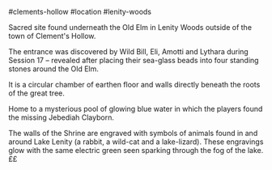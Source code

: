 #clements-hollow #location #lenity-woods 

Sacred site found underneath the Old Elm in Lenity Woods outside of the town of Clement's Hollow.

The entrance was discovered by Wild Bill, Eli, Amotti and Lythara during Session 17 – revealed after placing their sea-glass beads into four standing stones around the Old Elm.

It is a circular chamber of earthen floor and walls directly beneath the roots of the great tree.

Home to a mysterious pool of glowing blue water in which the players found the missing Jebediah Clayborn.

The walls of the Shrine are engraved with symbols of animals found in and around Lake Lenity (a rabbit, a wild-cat and a lake-lizard). These engravings glow with the same electric green seen sparking through the fog of the lake.££
